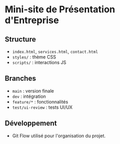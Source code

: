 # Mini-site de Présentation d'Entreprise

## Structure
- `index.html`, `services.html`, `contact.html`
- `styles/` : thème CSS
- `scripts/` : interactions JS

## Branches
- `main` : version finale
- `dev` : intégration
- `feature/*` : fonctionnalités
- `test/ui-review` : tests UI/UX

## Développement
- Git Flow utilisé pour l'organisation du projet.
